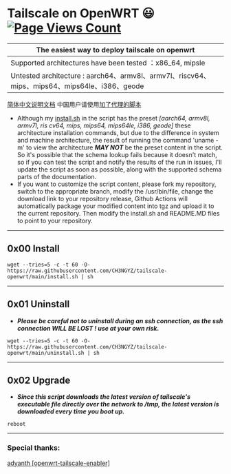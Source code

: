 # Tailscale on OpenWRT :smiley: [![Page Views Count](https://badges.toozhao.com/badges/01GZWH4F36G14VWXT8RP9KRCYV/green.svg)](https://badges.toozhao.com/stats/01GZWH4F36G14VWXT8RP9KRCYV)

|  The easiest way to deploy tailscale on openwrt |
| ------------ |
|  Supported architectures have been tested ：x86_64, mipsle |
|  Untested architecture : aarch64、armv8l、armv7l、riscv64、mips、mips64、mips64le、i386、geode |

[简体中文说明文档](https://github.com/CH3NGYZ/tailscale-openwrt/tree/main/README_zh-cn.md) 
中国用户请使用[加了代理的脚本](https://github.com/CH3NGYZ/tailscale-openwrt/blob/chinese_mainland/README.md)
-  Although my [install.sh](https://github.com/CH3NGYZ/tailscale-openwrt/blob/main/install.sh) in the script has the preset *[aarch64, armv8l, armv7l, ris cv64, mips, mips64, mips64le, i386, geode]* these architecture installation commands, but due to the difference in system and machine architecture, the result of running the command 'uname -m' to view the architecture ***MAY NOT*** be the preset content in the script. So it's possible that the schema lookup fails because it doesn't match, so if you can test the script and notify the results of the run in issues, I'll update the script as soon as possible, along with the supported schema parts of the documentation.
- If you want to customize the script content, please fork my repository, switch to the appropriate branch, modify the /usr/bin/file, change the download link to your repository release, Github Actions will automatically package your modified content into tgz and upload it to the current repository. Then modify the install.sh and README.MD files to point to your repository.
------------

## 0x00 Install
```
wget --tries=5 -c -t 60 -O- https://raw.githubusercontent.com/CH3NGYZ/tailscale-openwrt/main/install.sh | sh
```

------------

## 0x01 Uninstall
- ***Please be careful not to uninstall during an ssh connection, as the ssh connection WILL BE LOST ! use at your own risk.***

```
wget --tries=5 -c -t 60 -O- https://raw.githubusercontent.com/CH3NGYZ/tailscale-openwrt/main/uninstall.sh | sh
```
------------
## 0x02 Upgrade
- ***Since this script downloads the latest version of tailscale's executable file directly over the network to /tmp, the latest version is downloaded every time you boot up.***
```
reboot
```
------------
### Special thanks:
[adyanth [openwrt-tailscale-enabler]](https://github.com/adyanth/openwrt-tailscale-enabler) 
